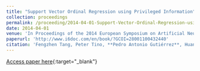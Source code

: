 ```yaml
---
title: "Support Vector Ordinal Regression using Privileged Information"
collection: proceedings
permalink: /proceeding/2014-04-01-Support-Vector-Ordinal-Regression-using-Privileged-Information
date: 2014-04-01
venue: 'In Proceedings of the 2014 European Symposium on Artificial Neural Networks, Computational Intelligence and Machine Learning (ESANN2014)'
paperurl: 'http://www.i6doc.com/en/book/?GCOI=28001100432440'
citation: 'Fengzhen Tang, Peter Tino, **Pedro Antonio Gutiérrez**, Huanhuan Chen, &quot;Support Vector Ordinal Regression using Privileged Information.&quot; In Proceedings of the 2014 European Symposium on Artificial Neural Networks, Computational Intelligence and Machine Learning (ESANN2014), 2014, Bruges, Belgium, pp.253-258.'
---
```

[Access paper here](http://www.i6doc.com/en/book/?GCOI=28001100432440){:target="_blank"}
